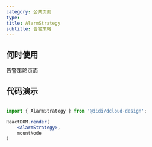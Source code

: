 ```yaml
---
category: 公共页面
type: 
title: AlarmStrategy
subtitle: 告警策略
---
```


## 何时使用

告警策略页面

## 代码演示

``` jsx | pure

import { AlarmStrategy } from '@didi/dcloud-design';

ReactDOM.render(
    <AlarmStrategy>,
    mountNode
)
```

